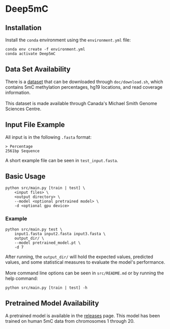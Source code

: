 # Deep5mC

## Installation

Install the `conda` environment using the `environment.yml` file:
```
conda env create -f environment.yml
conda activate Deep5mC
```

## Data Set Availability

There is a [dataset](https://www.bcgsc.ca/downloads/111_reference_epigenomes/112epigenomes/5mC/SBS_Removed_E027_E064_Fixed_E012/) that can be downloaded through `doc/download.sh`, which contains 5mC methylation percentages, hg19 locations, and read coverage information. </br>
</br>
This dataset is made available through Canada's Michael Smith Genome Sciences Centre. </br>

## Input File Example

All input is in the following `.fasta` format:
```
> Percentage
2561bp Sequence
```
A short example file can be seen in `test_input.fasta`.

## Basic Usage

```
python src/main.py [train | test] \
    <input files> \
    <output directory> \
    --model <optional pretrained model> \
    -d <optional gpu device>
```

### Example
```
python src/main.py test \
    input1.fasta input2.fasta input3.fasta \
    output_dir/ \
    --model pretrained_model.pt \
    -d 7
```

After running, the `output_dir/` will hold the expected values, predicted values, and some statistical measures to evaluate the model's performance. </br>
</br>
More command line options can be seen in `src/README.md` or by running the help command:
```
python src/main.py [train | test] -h
```


## Pretrained Model Availability

A pretrained model is available in the [releases](https://github.com/qgenlab/Deep5mC/releases) page. This model has been trained on human 5mC data from chromosomes 1 through 20.
